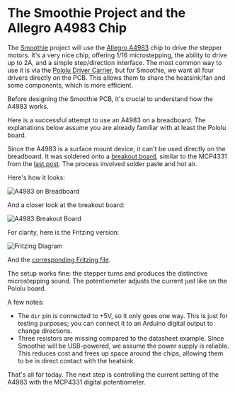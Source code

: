 
# The Smoothie Project and the Allegro A4983 Chip

The [Smoothie](/smoothie.md) project will use the [Allegro A4983](http://www.allegromicro.com/en/Products/Part_Numbers/4983/4983.pdf) chip to drive the stepper motors. It's a very nice chip, offering 1/16 microstepping, the ability to drive up to 2A, and a simple step/direction interface. The most common way to use it is via the [Pololu Driver Carrier](http://www.pololu.com/catalog/product/1201), but for Smoothie, we want all four drivers directly on the PCB. This allows them to share the heatsink/fan and some components, which is more efficient.

Before designing the Smoothie PCB, it's crucial to understand how the A4983 works.

Here is a successful attempt to use an A4983 on a breadboard. The explanations below assume you are already familiar with at least the Pololu board.

Since the A4983 is a surface mount device, it can't be used directly on the breadboard. It was soldered onto a [breakout board](http://www.beldynsys.com/p535.htm), similar to the MCP4331 from the [last post](http://chibidibidiwah.wikidot.com/blog:2). The process involved solder paste and hot air.

Here's how it looks:

![A4983 on Breadboard](https://farm5.static.flickr.com/4118/5444686913_956f09453a.jpg)

And a closer look at the breakout board:

![A4983 Breakout Board](https://farm6.static.flickr.com/5212/5444686919_c6d4f71119.jpg)

For clarity, here is the Fritzing version:

![Fritzing Diagram](https://farm6.static.flickr.com/5216/5444716963_9b19330269.jpg)

And the [corresponding Fritzing file](http://chibidibidiwah.wikidot.com/local--files/blog:3/a4983.fz).

The setup works fine: the stepper turns and produces the distinctive microstepping sound. The potentiometer adjusts the current just like on the Pololu board.

A few notes:
- The `dir` pin is connected to +5V, so it only goes one way. This is just for testing purposes; you can connect it to an Arduino digital output to change directions.
- Three resistors are missing compared to the datasheet example. Since Smoothie will be USB-powered, we assume the power supply is reliable. This reduces cost and frees up space around the chips, allowing them to be in direct contact with the heatsink.

That's all for today. The next step is controlling the current setting of the A4983 with the MCP4331 digital potentiometer.
